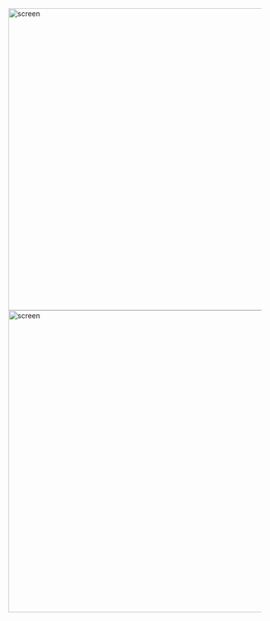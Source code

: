 <img src="images/Screenshot 2025-05-31 141533.png" alt="screen" width="600">
<img src="images/Screenshot 2025-05-31 142026.png" alt="screen" width="600">

